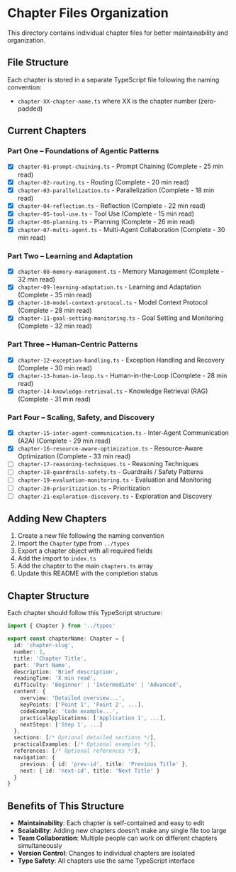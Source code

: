# Chapter Files Organization

This directory contains individual chapter files for better maintainability and organization.

## File Structure

Each chapter is stored in a separate TypeScript file following the naming convention:
- `chapter-XX-chapter-name.ts` where XX is the chapter number (zero-padded)

## Current Chapters

### Part One – Foundations of Agentic Patterns
- [x] `chapter-01-prompt-chaining.ts` - Prompt Chaining (Complete - 25 min read)
- [x] `chapter-02-routing.ts` - Routing (Complete - 20 min read)  
- [x] `chapter-03-parallelization.ts` - Parallelization (Complete - 18 min read)
- [x] `chapter-04-reflection.ts` - Reflection (Complete - 22 min read)
- [x] `chapter-05-tool-use.ts` - Tool Use (Complete - 15 min read)
- [x] `chapter-06-planning.ts` - Planning (Complete - 26 min read)
- [x] `chapter-07-multi-agent.ts` - Multi-Agent Collaboration (Complete - 30 min read)

### Part Two – Learning and Adaptation
- [x] `chapter-08-memory-management.ts` - Memory Management (Complete - 32 min read)
- [x] `chapter-09-learning-adaptation.ts` - Learning and Adaptation (Complete - 35 min read)
- [x] `chapter-10-model-context-protocol.ts` - Model Context Protocol (Complete - 28 min read)
- [x] `chapter-11-goal-setting-monitoring.ts` - Goal Setting and Monitoring (Complete - 32 min read)

### Part Three – Human-Centric Patterns
- [x] `chapter-12-exception-handling.ts` - Exception Handling and Recovery (Complete - 30 min read)
- [x] `chapter-13-human-in-loop.ts` - Human-in-the-Loop (Complete - 28 min read)
- [x] `chapter-14-knowledge-retrieval.ts` - Knowledge Retrieval (RAG) (Complete - 31 min read)

### Part Four – Scaling, Safety, and Discovery
- [x] `chapter-15-inter-agent-communication.ts` - Inter-Agent Communication (A2A) (Complete - 29 min read)
- [x] `chapter-16-resource-aware-optimization.ts` - Resource-Aware Optimization (Complete - 33 min read)
- [ ] `chapter-17-reasoning-techniques.ts` - Reasoning Techniques
- [ ] `chapter-18-guardrails-safety.ts` - Guardrails / Safety Patterns
- [ ] `chapter-19-evaluation-monitoring.ts` - Evaluation and Monitoring
- [ ] `chapter-20-prioritization.ts` - Prioritization
- [ ] `chapter-21-exploration-discovery.ts` - Exploration and Discovery

## Adding New Chapters

1. Create a new file following the naming convention
2. Import the `Chapter` type from `../types`
3. Export a chapter object with all required fields
4. Add the import to `index.ts`
5. Add the chapter to the main `chapters.ts` array
6. Update this README with the completion status

## Chapter Structure

Each chapter should follow this TypeScript structure:

```typescript
import { Chapter } from '../types'

export const chapterName: Chapter = {
  id: 'chapter-slug',
  number: 1,
  title: 'Chapter Title',
  part: 'Part Name',
  description: 'Brief description',
  readingTime: 'X min read',
  difficulty: 'Beginner' | 'Intermediate' | 'Advanced',
  content: {
    overview: 'Detailed overview...',
    keyPoints: ['Point 1', 'Point 2', ...],
    codeExample: 'Code example...',
    practicalApplications: ['Application 1', ...],
    nextSteps: ['Step 1', ...]
  },
  sections: [/* Optional detailed sections */],
  practicalExamples: [/* Optional examples */],
  references: [/* Optional references */],
  navigation: {
    previous: { id: 'prev-id', title: 'Previous Title' },
    next: { id: 'next-id', title: 'Next Title' }
  }
}
```

## Benefits of This Structure

- **Maintainability**: Each chapter is self-contained and easy to edit
- **Scalability**: Adding new chapters doesn't make any single file too large
- **Team Collaboration**: Multiple people can work on different chapters simultaneously
- **Version Control**: Changes to individual chapters are isolated
- **Type Safety**: All chapters use the same TypeScript interface
